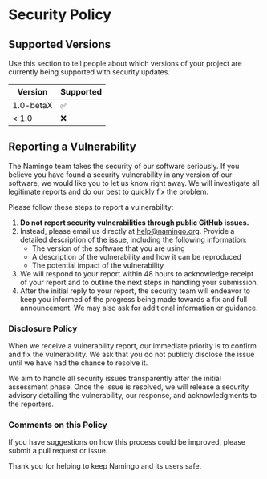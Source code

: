 # Security Policy

## Supported Versions

Use this section to tell people about which versions of your project are
currently being supported with security updates.

| Version | Supported          |
| ------- | ------------------ |
| 1.0-betaX   | :white_check_mark: |
| < 1.0   | :x:                |

## Reporting a Vulnerability

The Namingo team takes the security of our software seriously. If you believe you have found a security vulnerability in any version of our software, we would like you to let us know right away. We will investigate all legitimate reports and do our best to quickly fix the problem.

Please follow these steps to report a vulnerability:

1. **Do not report security vulnerabilities through public GitHub issues.**
2. Instead, please email us directly at [help@namingo.org](mailto:help@namingo.org). Provide a detailed description of the issue, including the following information:
   - The version of the software that you are using
   - A description of the vulnerability and how it can be reproduced
   - The potential impact of the vulnerability
3. We will respond to your report within 48 hours to acknowledge receipt of your report and to outline the next steps in handling your submission.
4. After the initial reply to your report, the security team will endeavor to keep you informed of the progress being made towards a fix and full announcement. We may also ask for additional information or guidance.

### Disclosure Policy

When we receive a vulnerability report, our immediate priority is to confirm and fix the vulnerability. We ask that you do not publicly disclose the issue until we have had the chance to resolve it. 

We aim to handle all security issues transparently after the initial assessment phase. Once the issue is resolved, we will release a security advisory detailing the vulnerability, our response, and acknowledgments to the reporters.

### Comments on this Policy

If you have suggestions on how this process could be improved, please submit a pull request or issue.

Thank you for helping to keep Namingo and its users safe.
